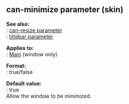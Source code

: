## can-minimize parameter (skin)    
**See also:**    
:   [can-resize parameter](/%7Bskin%7D/param/can-resize)    
:   [titlebar parameter](/%7Bskin%7D/param/titlebar)    
<!-- -->    
**Applies to:**    
:   [Main](/%7Bskin%7D/control/main) (window only)    
<!-- -->    
**Format:**    
:   true/false    
<!-- -->    
**Default value:**    
:   true    
Allow the window to be minimized.  